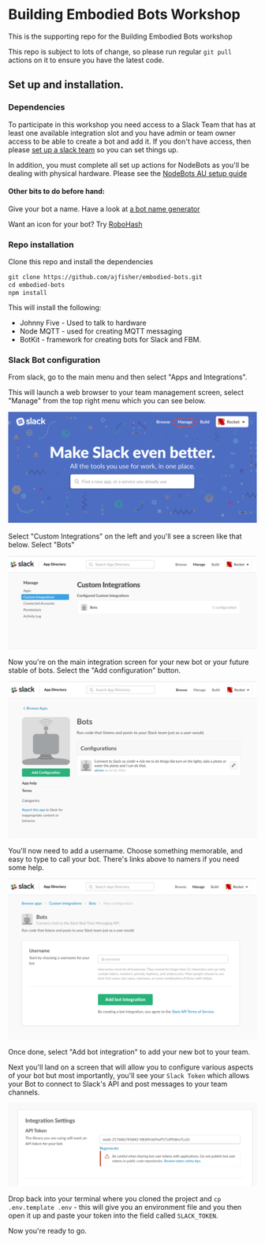 # Building Embodied Bots Workshop 

This is the supporting repo for the Building Embodied Bots workshop

This repo is subject to lots of change, so please run regular `git pull` actions
on it to ensure you have the latest code.

## Set up and installation.

### Dependencies

To participate in this workshop you need access to a Slack Team that has at
least one available integration slot and you have admin or team owner access
to be able to create a bot and add it. If you don't have access, then please
[set up a slack team](https://slack.com) so you can set things up.

In addition, you must complete all set up actions for NodeBots as you'll be
dealing with physical hardware. Please see the
[NodeBots AU setup guide](https://github.com/nodebotsau/nbdau/blob/master/setup.md)

#### Other bits to do before hand:

Give your bot a name. Have a look at
[a bot name generator](http://www.fantasynamegenerators.com/robot-names.php)

Want an icon for your bot? Try [RoboHash](https://robohash.org/)

### Repo installation

Clone this repo and install the dependencies

```
git clone https://github.com/ajfisher/embodied-bots.git
cd embodied-bots
npm install
```

This will install the following:

* Johnny Five - Used to talk to hardware
* Node MQTT - used for creating MQTT messaging
* BotKit - framework for creating bots for Slack and FBM.

### Slack Bot configuration

From slack, go to the main menu and then select "Apps and Integrations".

This will launch a web browser to your team management screen, select "Manage"
from the top right menu which you can see below.

![](slides/images/manage.png)

Select "Custom Integrations" on the left and you'll see a screen like that below.
Select "Bots"

![](slides/images/integrations.png)

Now you're on the main integration screen for your new bot or your future stable
of bots. Select the "Add configuration" button.

![](slides/images/add_config.png)

You'll now need to add a username. Choose something memorable, and easy to type
to call your bot. There's links above to namers if you need some help.

![](slides/images/create_name.png)

Once done, select "Add bot integration" to add your new bot to your team.

Next you'll land on a screen that will allow you to configure various aspects
of your bot but most importantly, you'll see your `Slack Token` which allows
your Bot to connect to Slack's API and post messages to your team channels.

![](slides/images/get_token.png)

Drop back into your terminal where you cloned the project and
`cp .env.template .env` - this will give you an environment file and you
then open it up and paste your token into the field called `SLACK_TOKEN`.

Now you're ready to go.

